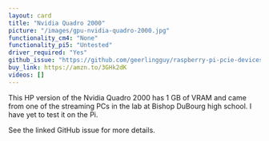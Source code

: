 ```yaml
---
layout: card
title: "Nvidia Quadro 2000"
picture: "/images/gpu-nvidia-quadro-2000.jpg"
functionality_cm4: "None"
functionality_pi5: "Untested"
driver_required: "Yes"
github_issue: "https://github.com/geerlingguy/raspberry-pi-pcie-devices/issues/526"
buy_link: https://amzn.to/3GHk2dK
videos: []
---
```

This HP version of the Nvidia Quadro 2000 has 1 GB of VRAM and came from one of the streaming PCs in the lab at Bishop DuBourg high school. I have yet to test it on the Pi.

See the linked GitHub issue for more details.
